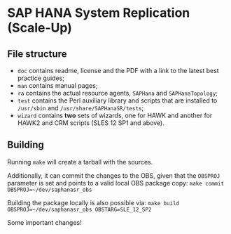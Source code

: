 # SAP HANA System Replication (Scale-Up)

## File structure

- `doc` contains readme, license and the PDF with a link to the latest best practice guides;
- `man` contains manual pages;
- `ra` contains the actual resource agents, `SAPHana` and `SAPHanaTopology`;
- `test` contains the Perl auxiliary library and scripts that are installed to `/usr/sbin` and `/usr/share/SAPHanaSR/tests`;
- `wizard` contains **two** sets of wizards, one for HAWK and another for HAWK2 and CRM scripts (SLES 12 SP1 and above).

## Building

Running `make` will create a tarball with the sources.

Additionally, it can commit the changes to the OBS, given that the `OBSPROJ` parameter is set and points to a valid local OBS package copy:
``make commit OBSPROJ=~/dev/saphanasr_obs``

Building the package locally is also possible via:
``make build OBSPROJ=~/dev/saphanasr_obs OBSTARG=SLE_12_SP2``

Some important changes!
